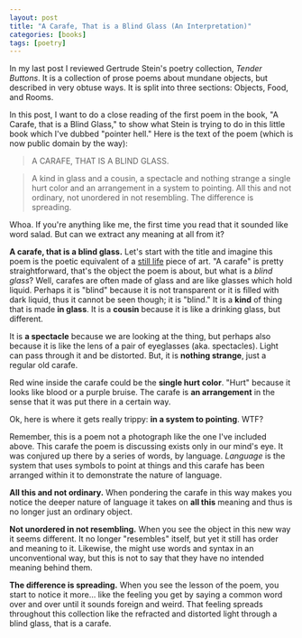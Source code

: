 ```yaml
---
layout: post
title: "A Carafe, That is a Blind Glass (An Interpretation)"
categories: [books]
tags: [poetry]
---
```

In my last post I reviewed Gertrude Stein's poetry collection, _Tender Buttons_. It is a collection of prose poems about mundane objects, but described in very obtuse ways. It is split into three sections: Objects, Food, and Rooms.

In this post, I want to do a close reading of the first poem in the book, "A Carafe, that is a Blind Glass," to show what Stein is trying to do in this little book which I've dubbed "pointer hell." Here is the text of the poem (which is now public domain by the way):

> A CARAFE, THAT IS A BLIND GLASS.

> A kind in glass and a cousin, a spectacle and nothing strange a single hurt color and an arrangement in a system to pointing. All this and not ordinary, not unordered in not resembling. The difference is spreading.

Whoa. If you're anything like me, the first time you read that it sounded like word salad. But can we extract any meaning at all from it?

**A carafe, that is a blind glass.** Let's start with the title and imagine this poem is the poetic equivalent of a [still life](https://en.wikipedia.org/wiki/Still_life) piece of art. "A carafe" is pretty straightforward, that's the object the poem is about, but what is a _blind glass_? Well, carafes are often made of glass and are like glasses which hold liquid. Perhaps it is "blind" because it is not transparent or it is filled with dark liquid, thus it cannot be seen though; it is "blind." It is a **kind** of thing that is made **in glass**. It is a **cousin** because it is like a drinking glass, but different.

It is **a spectacle** because we are looking at the thing, but perhaps also because it is like the lens of a pair of eyeglasses (aka. spectacles). Light can pass through it and be distorted. But, it is **nothing strange**, just a regular old carafe.

Red wine inside the carafe could be the **single hurt color**. "Hurt" because it looks like blood or a purple bruise. The carafe is **an arrangement** in the sense that it was put there in a certain way.

Ok, here is where it gets really trippy: **in a system to pointing**. WTF?

Remember, this is a poem not a photograph like the one I've included above. This carafe the poem is discussing exists only in our mind's eye. It was conjured up there by a series of words, by language. _Language_ is the system that uses symbols to point at things and this carafe has been arranged within it to demonstrate the nature of language.

**All this and not ordinary.** When pondering the carafe in this way makes you notice the deeper nature of language it takes on **all this** meaning and thus is no longer just an ordinary object.

**Not unordered in not resembling.** When you see the object in this new way it seems different. It no longer "resembles" itself, but yet it still has order and meaning to it. Likewise, the might use words and syntax in an unconventional way, but this is not to say that they have no intended meaning behind them.

**The difference is spreading.** When you see the lesson of the poem, you start to notice it more... like the feeling you get by saying a common word over and over until it sounds foreign and weird. That feeling spreads throughout this collection like the refracted and distorted light through a blind glass, that is a carafe.

